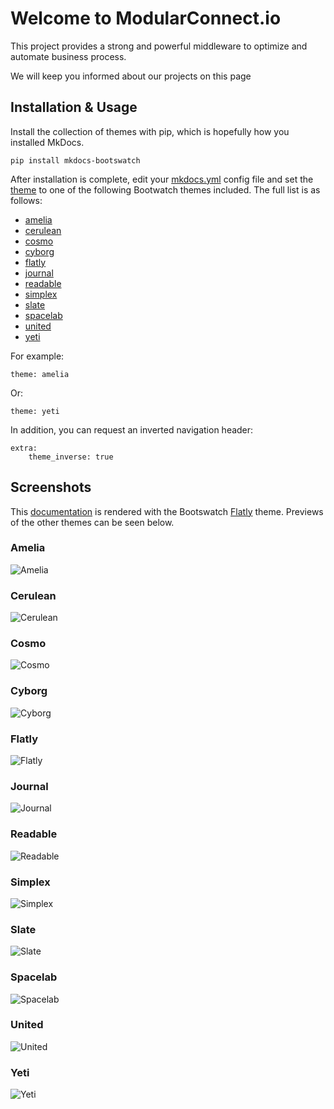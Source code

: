 
# Welcome to ModularConnect.io 


This project provides a strong and powerful middleware to optimize and automate business process.

We will keep you informed about our projects on this page


## Installation & Usage

Install the collection of themes with pip, which is hopefully how you
installed MkDocs.

    pip install mkdocs-bootswatch


After installation is complete, edit your [mkdocs.yml] config file and set the
[theme] to one of the following Bootwatch themes included. The full list is as
follows:

 - [amelia](#amelia)
 - [cerulean](#cerulean)
 - [cosmo](#cosmo)
 - [cyborg](#cyborg)
 - [flatly](#flatly)
 - [journal](#journal)
 - [readable](#readable)
 - [simplex](#simplex)
 - [slate](#slate)
 - [spacelab](#spacelab)
 - [united](#united)
 - [yeti](#yeti)

For example:

    theme: amelia

Or:

    theme: yeti

In addition, you can request an inverted navigation header:

    extra:
        theme_inverse: true

## Screenshots

This [documentation] is rendered with the Bootswatch [Flatly](#flatly) theme.
Previews of the other themes can be seen below.

### Amelia
![Amelia](/screenshots/amelia.png)

### Cerulean
![Cerulean](/screenshots/cerulean.png)

### Cosmo
![Cosmo](/screenshots/cosmo.png)

### Cyborg
![Cyborg](/screenshots/cyborg.png)

### Flatly
![Flatly](/screenshots/flatly.png)

### Journal
![Journal](/screenshots/journal.png)

### Readable
![Readable](/screenshots/readable.png)

### Simplex
![Simplex](/screenshots/simplex.png)

### Slate
![Slate](/screenshots/slate.png)

### Spacelab
![Spacelab](/screenshots/spacelab.png)

### United
![United](/screenshots/united.png)

### Yeti
![Yeti](/screenshots/yeti.png)

[Mkdocs]: http://www.mkdocs.org
[mkdocs.yml]: http://www.mkdocs.org/user-guide/configuration/
[theme]: http://www.mkdocs.org/user-guide/configuration/#theme
[documentation]: http://mkdocs.github.io/mkdocs-bootstrap/
[Bootswatch]: https://bootswatch.com/
